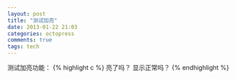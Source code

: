```yaml
---
layout: post
title: "测试加亮"
date: 2013-01-22 21:03
categories: octopress
comments: true
tags: tech
---
```


测试加亮功能：
{% highlight c %}
亮了吗？
显示正常吗？
{% endhighlight %}

